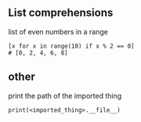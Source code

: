 ## List comprehensions

list of even numbers in a range
```python3
[x for x in range(10) if x % 2 == 0]
# [0, 2, 4, 6, 8]
```

## other

print the path of the imported thing
```py3
print(<imported_thing>.__file__)
```
